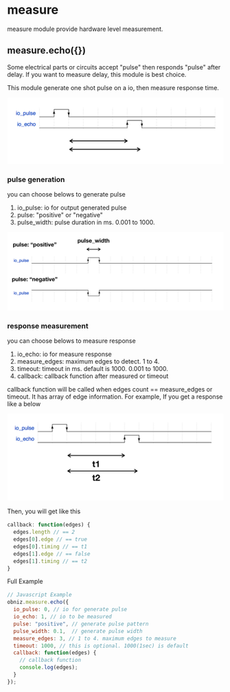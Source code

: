 # measure
measure module provide hardware level measurement.

## measure.echo({})

Some electrical parts or circuits accept "pulse" then responds "pulse" after delay.
If you want to measure delay, this module is best choice.

This module generate one shot pulse on a io, then measure response time.

![](./images/measure.png)


### pulse generation
you can choose belows to generate pulse

1. io_pulse: io for output generated pulse
2. pulse: "positive" or "negative"
3. pulse_width: pulse duration in ms. 0.001 to 1000.

![](./images/measure_posneg.png)

### response measurement
you can choose belows to measure response

1. io_echo: io for measure response
2. measure_edges: maximum edges to detect. 1 to 4.
3. timeout: timeout in ms. default is 1000. 0.001 to 1000.
4. callback: callback function after measured or timeout

callback function will be called when edges count == measure_edges or timeout.
It has array of edge information. For example, If you get a response like a below 

![](./images/measure_response.png)

Then, you will get like this
```javascript
callback: function(edges) {
  edges.length // == 2
  edges[0].edge // == true
  edges[0].timing // == t1
  edges[1].edge // == false
  edges[1].timing // == t2
}
```

Full Example

```javascript
// Javascript Example
obniz.measure.echo({
  io_pulse: 0, // io for generate pulse
  io_echo: 1, // io to be measured
  pulse: "positive", // generate pulse pattern
  pulse_width: 0.1,  // generate pulse width
  measure_edges: 3, // 1 to 4. maximum edges to measure
  timeout: 1000, // this is optional. 1000(1sec) is default
  callback: function(edges) {
    // callback function
    console.log(edges);
  }
});
```
